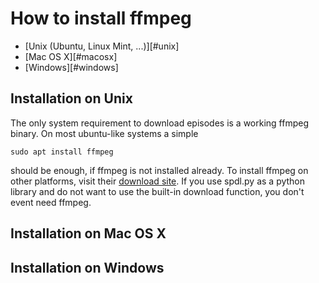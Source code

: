 # How to install ffmpeg

* [Unix (Ubuntu, Linux Mint, ...)][#unix]
* [Mac OS X][#macosx]
* [Windows][#windows]

## Installation on Unix<a name="unix" />
The only system requirement to download episodes is a working ffmpeg binary.
On most ubuntu-like systems a simple

```sudo apt install ffmpeg```

should be enough, if ffmpeg is not installed already. To install ffmpeg on other platforms, visit their [download site](https://www.ffmpeg.org/download.html).
If you use spdl.py as a python library and do not want to use the built-in download function, you don't event need ffmpeg.

## Installation on Mac OS X<a name="macosx" />

## Installation on Windows<a name="windows" />
